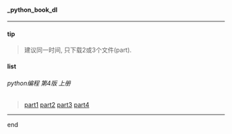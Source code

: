 #### _python_book_dl

---

#### tip

> 建议同一时间, 只下载2或3个文件(part).

#### list

###### python编程 第4版 上册

> [part1](https://github.com/dzet-pdf/_python_book_dl/raw/master/file/Programming_Pytbon_4th_i.part1.rar)
> [part2](https://github.com/dzet-pdf/_python_book_dl/raw/master/file/Programming_Pytbon_4th_i.part2.rar)
> [part3](https://github.com/dzet-pdf/_python_book_dl/raw/master/file/Programming_Pytbon_4th_i.part3.rar)
> [part4](https://github.com/dzet-pdf/_python_book_dl/raw/master/file/Programming_Pytbon_4th_i.part4.rar)



---

end